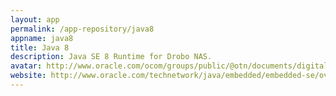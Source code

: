 ```yaml
---
layout: app
permalink: /app-repository/java8
appname: java8
title: Java 8
description: Java SE 8 Runtime for Drobo NAS.
avatar: http://www.oracle.com/ocom/groups/public/@otn/documents/digitalasset/303142.png
website: http://www.oracle.com/technetwork/java/embedded/embedded-se/overview/index.html
---
```


